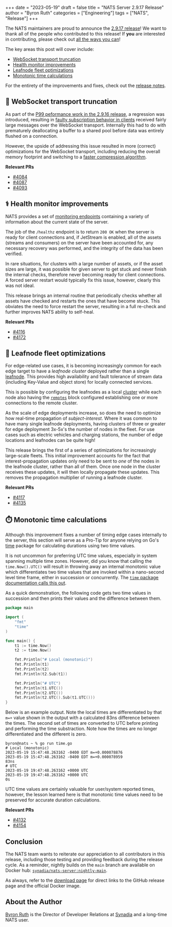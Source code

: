 +++
date = "2023-05-19"
draft = false
title = "NATS Server 2.9.17 Release"
author = "Byron Ruth"
categories = ["Engineering"]
tags = ["NATS", "Release"]
+++

The NATS maintainers are proud to announce the [2.9.17 release](https://github.com/nats-io/nats-server/releases/tag/v2.9.17)! We want to thank all of the people who contributed to this release! If **you** are interested in contributing, please check out [all the ways you can](https://nats.io/contributing/)!

The key areas this post will cover include:

- [WebSocket transport truncation](#-websocket-transport-truncation)
- [Health monitor improvements](#-health-monitor-improvements)
- [Leafnode fleet optimizations](#-leafnode-fleet-optimizations)
- [Monotonic time calculations](#-monotonic-time-calculations)

For the entirety of the improvements and fixes, check out the [release notes](https://github.com/nats-io/nats-server/releases/tag/v2.9.17).

## 🐘 WebSocket transport truncation

As part of the [P99 peformance work in the 2.9.16 release](https://nats.io/blog/nats-server-2.9.16-release/#-p99-performance), a regression was introduced, resulting in [faulty subscription behavior in clients](https://github.com/nats-io/nats.ws/issues/194) received fairly large messages over the WebSocket transport. Internally this had to do with prematurely deallocating a buffer to a shared pool before data was entirely flushed on a connection.

However, the upside of addressing this issue resulted in more (correct) optimizations for the WebSocket transport, including reducing the overall memory footprint and switching to a [faster compression algorithm](https://github.com/nats-io/nats-server/pull/4087).

**Relevant PRs**

- [#4084](https://github.com/nats-io/nats-server/pull/4084)
- [#4087](https://github.com/nats-io/nats-server/pull/4087)
- [#4093](https://github.com/nats-io/nats-server/pull/4093)

## ⚕️ Health monitor improvements

NATS provides a set of [monitoring endpoints](https://docs.nats.io/running-a-nats-service/nats_admin/monitoring) containing a variety of information about the current state of the server.

The job of the `/healthz` endpoint is to return `200 OK` when the server is ready for client connections and, if JetStream is enabled, all of the assets (streams and consumers) on the server have been accounted for, any necessary recovery was performed, and the integrity of the data has been verified.

In rare situations, for clusters with a large number of assets, or if the asset sizes are large, it was possible for given server to get stuck and never finish the internal checks, therefore never becoming ready for client connections. A forced server restart would typically fix this issue, however, clearly this was not ideal.

This release brings an internal routine that periodically checks whether all assets have checked and restarts the ones that have become stuck. This obviates the need to force restart the server, resulting in a full re-check and further improves NATS ability to self-heal.

**Relevant PRs**

- [#4116](https://github.com/nats-io/nats-server/pull/4116)
- [#4172](https://github.com/nats-io/nats-server/pull/4172)

## 🍃 Leafnode fleet optimizations

For edge-related use cases, it is becoming increasingly common for each edge target to have a _leafnode cluster_ deployed rather than a single [leafnode](https://docs.nats.io/running-a-nats-service/configuration/leafnodes). This provides high availability and fault tolerance of stream data (including Key-Value and object store) for locally connected services.

This is possible by configuring the leafnodes as a local [cluster](https://docs.nats.io/running-a-nats-service/configuration/clustering) while each node also having the [`remotes`](https://docs.nats.io/running-a-nats-service/configuration/leafnodes/leafnode_conf#leafnode-remotes-entry-block) block configured establishing one or more connections to the remote cluster.

As the scale of edge deployments increase, so does the need to optimize how real-time propagation of _subject-interest_. Where it was common to have many single leafnode deployments, having clusters of three or greater for edge deployment 3x-5x's the number of nodes in the fleet. For use cases such as electric vehicles and charging stations, the number of edge locations and leafnodes can be quite high!

This release brings the first of a series of optimizations for increasingly large-scale fleets. This initial improvement accounts for the fact that interest-propagation updates only need to be sent to _one_ of the nodes in the leafnode cluster, rather than all of them. Once one node in the cluster receives these updates, it will then locally propagate these updates. This removes the propagation multiplier of running a leafnode cluster.

**Relevant PRs**

- [#4117](https://github.com/nats-io/nats-server/pull/4117)
- [#4135](https://github.com/nats-io/nats-server/pull/4135)

## ⏱️ Monotonic time calculations

Although this improvement fixes a number of timing edge cases internally to the server, this section will serve as a Pro-Tip for anyone relying on Go's [time](https://pkg.go.dev/time) package for calculating durations using two time values.

It is not uncommon for preferring UTC time values, especially in system spanning multiple time zones. However, did you know that calling the `time.Now().UTC()` will result in throwing away an internal monotonic value which differentiates two time values that are invoked within a nano-second level time frame, either in succession or concurrently. The [`time` package documentation calls this out](https://pkg.go.dev/time#hdr-Monotonic_Clocks).

As a quick demonstration, the following code gets two time values in succession and then prints their values and the difference between them.

```go
package main

import (
	"fmt"
	"time"
)

func main() {
	t1 := time.Now()
	t2 := time.Now()

	fmt.Println("# Local (monotonic)")
	fmt.Println(t1)
	fmt.Println(t2)
	fmt.Println(t2.Sub(t1))

	fmt.Println("# UTC")
	fmt.Println(t1.UTC())
	fmt.Println(t2.UTC())
	fmt.Println(t2.UTC().Sub(t1.UTC()))
}
```

Below is an example output. Note the local times are differentiated by that `m=+` value shown in the output with a calculated 83ns difference between the times. The second set of times are converted to UTC before printing and performing the time substraction. Note how the times are no longer differentiated and the different is zero.

```
byron@nats ~ % go run time.go
# Local (monotonic)
2023-05-19 15:47:48.263162 -0400 EDT m=+0.000078876
2023-05-19 15:47:48.263162 -0400 EDT m=+0.000078959
83ns
# UTC
2023-05-19 19:47:48.263162 +0000 UTC
2023-05-19 19:47:48.263162 +0000 UTC
0s
```

UTC time values are certainly valuable for user/system reported times, however, the lesson learned here is that monotonic time values need to be preserved for accurate duration calculations.

**Relevant PRs**

- [#4132](https://github.com/nats-io/nats-server/pull/4132)
- [#4154](https://github.com/nats-io/nats-server/pull/4154)

## Conclusion

The NATS team wants to reiterate our appreciation to all contributors in this release, including those testing and providing feedback during the release cycle. As a reminder, nightly builds on the `main` branch are available on Docker hub: [`synadia/nats-server:nightly-main`](https://hub.docker.com/r/synadia/nats-server/tags?page=1&name=nightly-main).

As always, refer to the [download page](https://nats.io/download/) for direct links to the GitHub release page and the official Docker image.

## About the Author

[Byron Ruth](https://www.linkedin.com/in/byron-ruth/) is the Director of Developer Relations at [Synadia](https://synadia.com) and a long-time NATS user.
